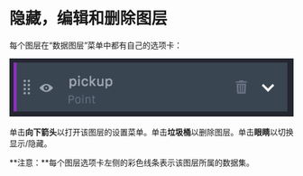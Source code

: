 # 隐藏，编辑和删除图层

每个图层在“数据图层”菜单中都有自己的选项卡：

![15](../img/15.png)

单击**向下箭头**以打开该图层的设置菜单。单击**垃圾桶**以删除图层。单击**眼睛**以切换显示/隐藏。

**注意：**每个图层选项卡左侧的彩色线条表示该图层所属的数据集。